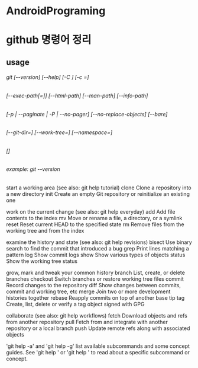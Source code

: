 # AndroidPrograming

github 명령어 정리
=================

usage 
-----

   ###### git [--version] [--help] [-C <path>] [-c <name>=<value>]
   ###### [--exec-path[=<path>]] [--html-path] [--man-path] [--info-path]
   ###### [-p | --paginate | -P | --no-pager] [--no-replace-objects] [--bare]
   ###### [--git-dir=<path>] [--work-tree=<path>] [--namespace=<name>]
   ###### <command> [<args>]
   ###### example: git --version


start a working area (see also: git help tutorial)
   clone      Clone a repository into a new directory
   init       Create an empty Git repository or reinitialize an existing one

work on the current change (see also: git help everyday)
   add        Add file contents to the index
   mv         Move or rename a file, a directory, or a symlink
   reset      Reset current HEAD to the specified state
   rm         Remove files from the working tree and from the index

examine the history and state (see also: git help revisions)
   bisect     Use binary search to find the commit that introduced a bug
   grep       Print lines matching a pattern
   log        Show commit logs
   show       Show various types of objects
   status     Show the working tree status

grow, mark and tweak your common history
   branch     List, create, or delete branches
   checkout   Switch branches or restore working tree files
   commit     Record changes to the repository
   diff       Show changes between commits, commit and working tree, etc
   merge      Join two or more development histories together
   rebase     Reapply commits on top of another base tip
   tag        Create, list, delete or verify a tag object signed with GPG

collaborate (see also: git help workflows)
   fetch      Download objects and refs from another repository
   pull       Fetch from and integrate with another repository or a local branch
   push       Update remote refs along with associated objects

'git help -a' and 'git help -g' list available subcommands and some
concept guides. See 'git help <command>' or 'git help <concept>'
to read about a specific subcommand or concept.
